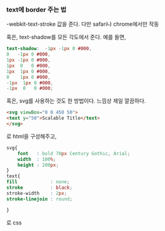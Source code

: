 ### text에 border 주는 법

-webkit-text-stroke 값을 준다. 다만 safari나 chrome에서만 작동

혹은, text-shadow를 모든 각도에서 준다.
예를 들면, 
```scss
text-shadow:  -1px -1px 0 #000,
0   -1px 0 #000,
1px -1px 0 #000,
1px  0   0 #000,
1px  1px 0 #000,
0    1px 0 #000,
-1px  1px 0 #000,
-1px  0   0 #000;
```

혹은, svg를 사용하는 것도 한 방법이다.
느낌상 제일 깔끔하다.
```html
<svg viewBox="0 0 450 50">
<text y="50">Scalable Title</text>
</svg>
```
로 html을 구성해주고,

```css
svg{
    font   : bold 70px Century Gothic, Arial;
    width  : 100%;
    height : 200px;
}
text{
fill            : none;
stroke          : black;
stroke-width    : 2px;
stroke-linejoin : round;

}
```
로 css 

